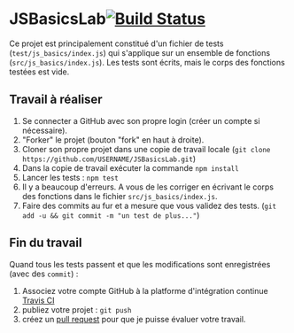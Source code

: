 # JSBasicsLab[![Build Status](https://travis-ci.org/ULH-WebDevelopment/JSBasicsLab.svg?branch=master)](https://travis-ci.org/ULH-WebDevelopment/JSBasicsLab)

Ce projet est principalement constitué d'un fichier de tests (`test/js_basics/index.js`) qui s'applique sur un ensemble de fonctions (`src/js_basics/index.js`). Les tests sont écrits, mais le corps des fonctions testées est vide.

## Travail à réaliser

1. Se connecter a GitHub avec son propre login (créer un compte si nécessaire).
2. "Forker" le projet (bouton "fork" en haut à droite).
3. Cloner son propre projet dans une copie de travail locale (`git clone https://github.com/USERNAME/JSBasicsLab.git`)
4. Dans la copie de travail  exécuter la commande `npm install`
5. Lancer les tests : `npm test`
6. Il y a beaucoup d'erreurs. A vous de les corriger en écrivant le corps des fonctions dans le fichier `src/js_basics/index.js`.
7. Faire des commits au fur et a mesure que vous validez des tests. (`git add -u && git commit -m "un test de plus..."`)

## Fin du travail

Quand tous les tests passent et que les modifications sont enregistrées (avec des `commit`) :

1. Associez votre compte GitHub à la platforme d'intégration continue [Travis CI](https://travis-ci.org/)
2. publiez votre projet : `git push`
3. créez un [pull request](https://help.github.com/articles/about-pull-requests/) pour que je puisse évaluer votre travail.
